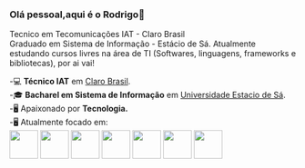 ### Olá pessoal,aqui é o Rodrigo👋
Tecnico em Tecomunicações IAT - Claro Brasil<br/>Graduado em Sistema de Informação - Estácio de Sá. Atualmente estudando cursos livres na área de TI (Softwares, linguagens, frameworks e bibliotecas), por ai vai!  

-💻 **Técnico IAT** em [Claro Brasil](https://www.claro.com.br/).<br/>
-🎓 **Bacharel em Sistema de Informação** em [Universidade Estacio de Sá](https://estacio.br/).<br/>
-🖥️ Apaixonado por **Tecnologia.**<br/>
-🖥️ Atualmente focado em:<br/>
 <img width="50" height="50" src="https://cdn.jsdelivr.net/gh/devicons/devicon@latest/icons/html5/html5-original.svg" />
 <img  width="50" height="50" src="https://cdn.jsdelivr.net/gh/devicons/devicon@latest/icons/css3/css3-original.svg" />
  <img width="50" height="50" src="https://cdn.jsdelivr.net/gh/devicons/devicon@latest/icons/javascript/javascript-original.svg" />
  <img width="50" height="50" src="https://cdn.jsdelivr.net/gh/devicons/devicon@latest/icons/jquery/jquery-original-wordmark.svg" />
  <img width="50" height="50" src="https://cdn.jsdelivr.net/gh/devicons/devicon@latest/icons/bootstrap/bootstrap-original.svg" />
  <img width="50" height="50" src="https://cdn.jsdelivr.net/gh/devicons/devicon@latest/icons/react/react-original.svg" />
   <img width="50" height="50" src="https://cdn.jsdelivr.net/gh/devicons/devicon@latest/icons/git/git-original.svg" />
          
                    
          
          
<!--
**rodrigo-gr-pereira/rodrigo-gr-pereira** is a ✨ _special_ ✨ repository because its `README.md` (this file) appears on your GitHub profile.

Here are some ideas to get you started:

- 🔭 I’m currently working on ...
- 🌱 I’m currently learning ...
- 👯 I’m looking to collaborate on ...
- 🤔 I’m looking for help with ...
- 💬 Ask me about ...
- 📫 How to reach me: ...
- 😄 Pronouns: ...
- ⚡ Fun fact: ...
-->
